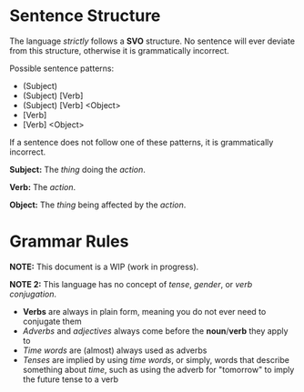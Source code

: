 # Sentence Structure

The language *strictly* follows a **SVO** structure. No sentence will ever deviate from this structure,
otherwise it is grammatically incorrect.

Possible sentence patterns:

- (Subject)
- (Subject) [Verb]
- (Subject) [Verb] \<Object\>
- [Verb]
- [Verb] \<Object\>

If a sentence does not follow one of these patterns, it is grammatically incorrect.

**Subject:** The *thing* doing the *action*.

**Verb:** The *action*.

**Object:** The *thing* being affected by the *action*.

# Grammar Rules

**NOTE:** This document is a WIP (work in progress).

**NOTE 2:** This language has no concept of *tense*, *gender*, or *verb conjugation*.

- **Verbs** are always in plain form, meaning you do not ever need to conjugate them
- *Adverbs* and *adjectives* always come before the **noun**/**verb** they apply to
- *Time words* are (almost) always used as adverbs
- *Tenses* are implied by using *time words*, or simply, words that describe something about *time*,
such as using the adverb for "tomorrow" to imply the future tense to a verb
